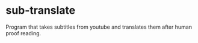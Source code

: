 # sub-translate
Program that takes subtitles from youtube and translates them after human proof reading.  
